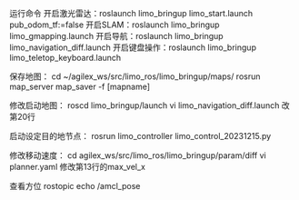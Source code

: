 运行命令
开启激光雷达：roslaunch limo_bringup limo_start.launch pub_odom_tf:=false
开启SLAM：roslaunch limo_bringup limo_gmapping.launch
开启导航：roslaunch limo_bringup limo_navigation_diff.launch
开启键盘操作：roslaunch limo_bringup limo_teletop_keyboard.launch

保存地图：
cd ~/agilex_ws/src/limo_ros/limo_bringup/maps/ 
rosrun map_server map_saver -f [mapname]

修改启动地图：
roscd limo_bringup/launch
vi limo_navigation_diff.launch
改第20行

启动设定目的地节点：
rosrun limo_controller limo_control_20231215.py

修改移动速度：
cd agilex_ws/src/limo_ros/limo_bringup/param/diff
vi planner.yaml
修改第13行的max_vel_x

查看方位
rostopic echo /amcl_pose
